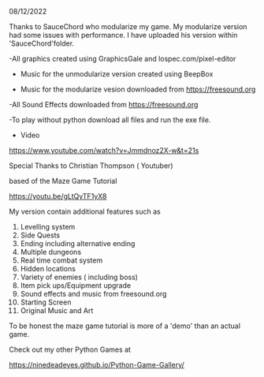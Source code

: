 
08/12/2022


Thanks to SauceChord who modularize my game. My modularize version had some issues with performance. I have uploaded his version within 'SauceChord'folder.  

-All graphics created using GraphicsGale and lospec.com/pixel-editor

- Music for the unmodularize version created using BeepBox

- Music for the modularize vesion downloaded from  https://freesound.org

-All Sound Effects downloaded from https://freesound.org

-To play without python download all files and run the exe file.

- Video

https://www.youtube.com/watch?v=Jmmdnoz2X-w&t=21s

Special Thanks to Christian Thompson ( Youtuber)

based of the Maze Game Tutorial 

https://youtu.be/gLtQyTF1yX8

My version contain additional features such as

1) Levelling system 
2) Side Quests
3) Ending including alternative ending 
4) Multiple dungeons
5) Real time combat system 
6) Hidden locations
7) Variety of enemies ( including boss) 
8) Item pick ups/Equipment upgrade
9) Sound effects and music from freesound.org 
10) Starting Screen 
11) Original Music and Art 

To be honest the maze game tutorial is more of a 'demo' than an actual game. 

Check out my other Python Games at 

https://ninedeadeyes.github.io/Python-Game-Gallery/
